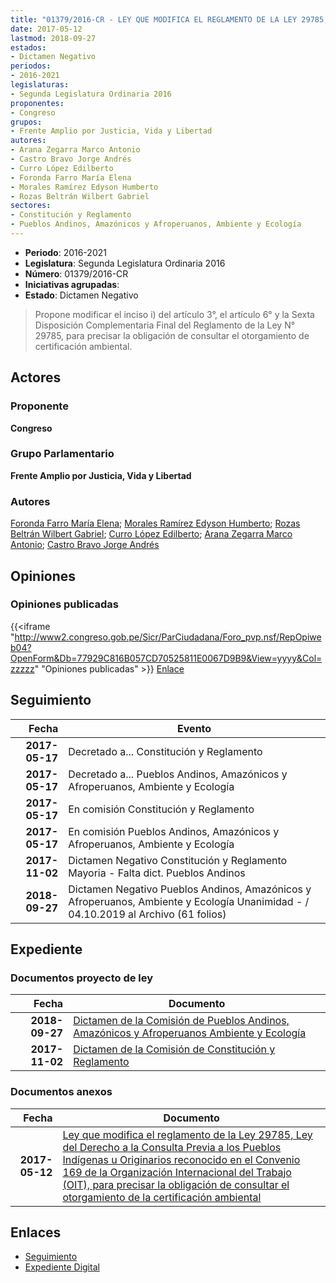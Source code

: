 ```yaml
---
title: "01379/2016-CR - LEY QUE MODIFICA EL REGLAMENTO DE LA LEY 29785, LEY DEL DERECHO A LA CONSULTA PREVIA A LOS PUEBLOS INDÍGENAS U ORIGINARIOS, RECONOCIDO EN EL CONVENIO 169 DE LA ORGANIZACIÓN INTERNACIONAL DEL TRABAJO"
date: 2017-05-12
lastmod: 2018-09-27
estados:
- Dictamen Negativo
periodos:
- 2016-2021
legislaturas:
- Segunda Legislatura Ordinaria 2016
proponentes:
- Congreso
grupos:
- Frente Amplio por Justicia, Vida y Libertad
autores:
- Arana Zegarra Marco Antonio
- Castro Bravo Jorge Andrés
- Curro López Edilberto
- Foronda Farro María Elena
- Morales Ramírez Edyson Humberto
- Rozas Beltrán Wilbert Gabriel
sectores:
- Constitución y Reglamento
- Pueblos Andinos, Amazónicos y Afroperuanos, Ambiente y Ecología
---
```

- **Periodo**: 2016-2021
- **Legislatura**: Segunda Legislatura Ordinaria 2016
- **Número**: 01379/2016-CR
- **Iniciativas agrupadas**: 
- **Estado**: Dictamen Negativo

> Propone modificar el inciso i) del artículo 3°, el artículo 6° y la Sexta Disposición Complementaria Final del Reglamento de la Ley N° 29785, para precisar la obligación de consultar el otorgamiento de certificación ambiental.


## Actores

### Proponente

**Congreso**

### Grupo Parlamentario

**Frente Amplio por Justicia, Vida y Libertad**

### Autores

[Foronda Farro María Elena](mailto:mailto:mforonda@congreso.gob.pe); [Morales Ramírez Edyson Humberto](mailto:mailto:emorales@congreso.gob.pe); [Rozas Beltrán Wilbert Gabriel](mailto:mailto:wrozas@congreso.gob.pe); [Curro López Edilberto](mailto:mailto:ecurro@congreso.gob.pe); [Arana Zegarra Marco Antonio](mailto:mailto:marana@congreso.gob.pe); [Castro Bravo Jorge Andrés](mailto:mailto:jacastro@congreso.gob.pe)

## Opiniones

### Opiniones publicadas

{{<iframe "http://www2.congreso.gob.pe/Sicr/ParCiudadana/Foro_pvp.nsf/RepOpiweb04?OpenForm&Db=77929C816B057CD70525811E0067D9B9&View=yyyy&Col=zzzzz" "Opiniones publicadas" >}}
[Enlace](http://www2.congreso.gob.pe/Sicr/ParCiudadana/Foro_pvp.nsf/RepOpiweb04?OpenForm&Db=77929C816B057CD70525811E0067D9B9&View=yyyy&Col=zzzzz)


## Seguimiento

| Fecha | Evento |
|------:|--------|
| **2017-05-17** | Decretado a... Constitución y Reglamento |
| **2017-05-17** | Decretado a... Pueblos Andinos, Amazónicos y Afroperuanos, Ambiente y Ecología |
| **2017-05-17** | En comisión Constitución y Reglamento |
| **2017-05-17** | En comisión Pueblos Andinos, Amazónicos y Afroperuanos, Ambiente y Ecología |
| **2017-11-02** | Dictamen Negativo Constitución y Reglamento Mayoria - Falta dict. Pueblos Andinos |
| **2018-09-27** | Dictamen Negativo Pueblos Andinos, Amazónicos y Afroperuanos, Ambiente y Ecología Unanimidad - / 04.10.2019 al Archivo (61 folios) |

## Expediente

### Documentos proyecto de ley

| Fecha | Documento |
|------:|-----------|
| **2018-09-27** | [Dictamen de la Comisión de Pueblos Andinos, Amazónicos y Afroperuanos Ambiente y Ecología](http://www.leyes.congreso.gob.pe/Documentos/2016_2021/Dictamenes/Proyectos_de_Ley/01379DC19MAY20180927.PDF) |
| **2017-11-02** | [Dictamen de la Comisión de Constitución y Reglamento](http://www.leyes.congreso.gob.pe/Documentos/2016_2021/Dictamenes/Proyectos_de_Ley/01379DC04MAY20171102.pdf) |

### Documentos anexos

| Fecha | Documento |
|------:|-----------|
| **2017-05-12** | [Ley que modifica el reglamento de la Ley 29785, Ley del Derecho a la Consulta Previa a los Pueblos Indígenas u Originarios reconocido en el Convenio 169 de la Organización Internacional del Trabajo (OIT), para precisar la obligación de consultar el otorgamiento de la certificación ambiental](http://www.leyes.congreso.gob.pe/Documentos/2016_2021/Proyectos_de_Ley_y_de_Resoluciones_Legislativas/PL0137920170512..pdf) |

## Enlaces

- [Seguimiento](http://www2.congreso.gob.pe/Sicr/TraDocEstProc/CLProLey2016.nsf/f7fff46988ca05b1052578e100829cc7/64cfaded79b022bb0525811e00755f88?OpenDocument)
- [Expediente Digital](http://www2.congreso.gob.pe/Sicr/TraDocEstProc/Expvirt_2011.nsf/visbusqptramdoc1621/01379?opendocument)

